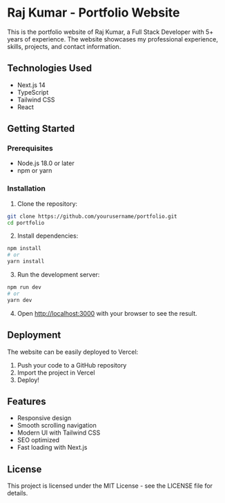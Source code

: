 # Raj Kumar - Portfolio Website

This is the portfolio website of Raj Kumar, a Full Stack Developer with 5+ years of experience. The website showcases my professional experience, skills, projects, and contact information.

## Technologies Used

- Next.js 14
- TypeScript
- Tailwind CSS
- React

## Getting Started

### Prerequisites

- Node.js 18.0 or later
- npm or yarn

### Installation

1. Clone the repository:
```bash
git clone https://github.com/yourusername/portfolio.git
cd portfolio
```

2. Install dependencies:
```bash
npm install
# or
yarn install
```

3. Run the development server:
```bash
npm run dev
# or
yarn dev
```

4. Open [http://localhost:3000](http://localhost:3000) with your browser to see the result.

## Deployment

The website can be easily deployed to Vercel:

1. Push your code to a GitHub repository
2. Import the project in Vercel
3. Deploy!

## Features

- Responsive design
- Smooth scrolling navigation
- Modern UI with Tailwind CSS
- SEO optimized
- Fast loading with Next.js

## License

This project is licensed under the MIT License - see the LICENSE file for details.
